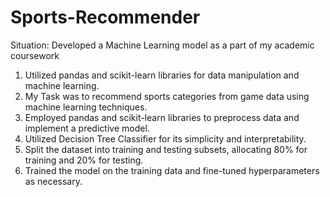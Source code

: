 # Sports-Recommender
Situation: Developed a Machine Learning model as a part of my academic coursework

1. Utilized pandas and scikit-learn libraries for data manipulation and machine learning.
2. My Task was to recommend sports categories from game data using machine learning techniques.
3. Employed pandas and scikit-learn libraries to preprocess data and implement a predictive model.
4. Utilized Decision Tree Classifier for its simplicity and interpretability.
5. Split the dataset into training and testing subsets, allocating 80% for training and 20% for testing.
6. Trained the model on the training data and fine-tuned hyperparameters as necessary.
   
